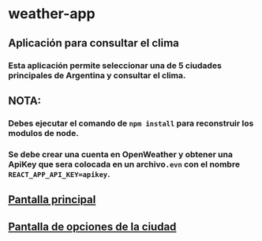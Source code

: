 # weather-app
## Aplicación para consultar el clima 

### Esta aplicación permite seleccionar una de 5 ciudades principales de Argentina y consultar el clima.

## NOTA:
### Debes ejecutar el comando de ``npm install`` para reconstruir los modulos de node.
### Se debe crear una cuenta en OpenWeather y obtener una ApiKey que sera colocada en un archivo``.evn`` con el nombre ``REACT_APP_API_KEY=apikey``.

## [Pantalla principal](/public/assets/dasboard.jpeg)
## [Pantalla de opciones de la ciudad](/public/assets/option_cities.jpeg)
